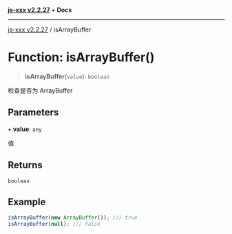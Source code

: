 [**js-xxx v2.2.27**](../README.md) • **Docs**

***

[js-xxx v2.2.27](../README.md) / isArrayBuffer

# Function: isArrayBuffer()

> **isArrayBuffer**(`value`): `boolean`

检查是否为 ArrayBuffer

## Parameters

• **value**: `any`

值

## Returns

`boolean`

## Example

```ts
isArrayBuffer(new ArrayBuffer()); /// true
isArrayBuffer(null); /// false
```
